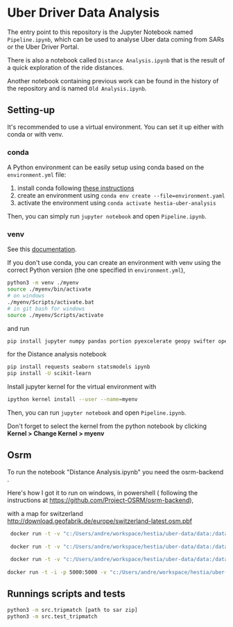 # Uber Driver Data Analysis

The entry point to this repository is the Jupyter Notebook named `Pipeline.ipynb`, which can be used to analyse Uber data coming from SARs or the Uber Driver Portal.

There is also a notebook called `Distance Analysis.ipynb` that is the result of a quick exploration of the ride distances.

Another notebook containing previous work can be found in the history of the repository and is named `Old Analysis.ipynb`.


## Setting-up

It's recommended to use a virtual environment. You can set it up either with conda or with venv.

### conda
A Python environment can be easily setup using conda based on the `environment.yml` file:
1. install conda following [these instructions](https://docs.conda.io/projects/conda/en/latest/user-guide/install/index.html)
2. create an environment using `conda env create --file=environment.yaml`
3. activate the environment using `conda activate hestia-uber-analysis`

Then, you can simply run `jupyter notebook` and open `Pipeline.ipynb`.

### venv
See this [documentation](https://www.geeksforgeeks.org/using-jupyter-notebook-in-virtual-environment/).

If you don't use conda, you can create an environment with venv using the correct Python version (the one specified in `environment.yml`), 

``` sh
python3 -m venv ./myenv
source ./myenv/bin/activate
# on windows 
./myenv/Scripts/activate.bat
# in git bash for windows
source ./myenv/Scripts/activate
```

and run 
``` sh
pip install jupyter numpy pandas portion pyexcelerate geopy swifter openpyxl
```

for the Distance analysis notebook

``` sh
pip install requests seaborn statsmodels ipynb
pip install -U scikit-learn
```

Install jupyter kernel for the virtual environment with
``` sh
ipython kernel install --user --name=myenv
```

Then, you can run `jupyter notebook` and open `Pipeline.ipynb`.

Don't forget to select the kernel from the python notebook by clicking **Kernel > Change Kernel > myenv**

## Osrm
To run the notebook "Distance Analysis.ipynb" you need the osrm-backend .

Here's how I got it to run on windows, in powershell ( following the instructions at https://github.com/Project-OSRM/osrm-backend),

with a map for switzerland http://download.geofabrik.de/europe/switzerland-latest.osm.pbf

``` sh
 docker run -t -v "c:/Users/andre/workspace/hestia/uber-data/data:/data" ghcr.io/project-osrm/osrm-backend osrm-extract -p /opt/car.lua /data/switzerland-latest.osm.pbf
 
 docker run -t -v "c:/Users/andre/workspace/hestia/uber-data/data:/data" ghcr.io/project-osrm/osrm-backend osrm-partition /data/switzerland-latest.osrm
 
 docker run -t -v "c:/Users/andre/workspace/hestia/uber-data/data:/data" ghcr.io/project-osrm/osrm-backend osrm-customize /data/switzerland-latest.osrm
 
docker run -t -i -p 5000:5000 -v "c:/Users/andre/workspace/hestia/uber-data/data:/data" ghcr.io/project-osrm/osrm-backend osrm-routed --algorithm mld /data/switzerland-latest.osrm
```


## Runnings scripts and tests

``` sh
python3 -m src.tripmatch [path to sar zip]
python3 -m src.test_tripmatch
```
